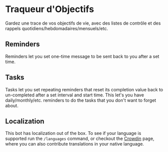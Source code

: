 # Traqueur d'Objectifs

Gardez une trace de vos objectifs de vie, avec des listes de contrôle et des rappels quotidiens/hebdomadaires/mensuels/etc.

## Reminders

Reminders let you set one-time message to be sent back to you after a set time.

## Tasks

Tasks let you set repeating reminders that reset its completion value back to un-completed after a set interval and start time. This let's you have daily/monthly/etc. reminders to do the tasks that you don't want to forget about.

## Localization

This bot has localization out of the box. To see if your language is supported run the `/languages` command, or checkout the [Crowdin](https://crwd.in/goal-tracker-discord-bot) page, where you can also contribute translations in your native language.
